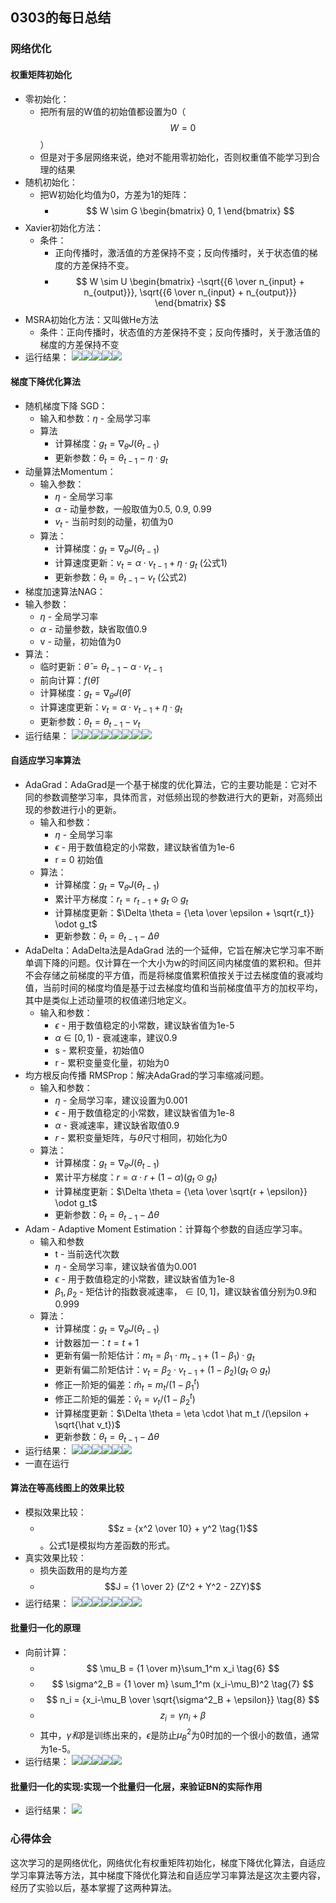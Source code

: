 ## 0303的每日总结
### 网络优化
#### 权重矩阵初始化
+ 零初始化：
    + 把所有层的W值的初始值都设置为0（$$ W = 0 $$）
    + 但是对于多层网络来说，绝对不能用零初始化，否则权重值不能学习到合理的结果
+ 随机初始化：
    +  把W初始化均值为0，方差为1的矩阵：
        +  $$ W \sim G \begin{bmatrix} 0, 1 \end{bmatrix} $$
+ Xavier初始化方法：
    +  条件：
       + 正向传播时，激活值的方差保持不变；反向传播时，关于状态值的梯度的方差保持不变。
       + $$ W \sim U \begin{bmatrix} -\sqrt{{6 \over n_{input} + n_{output}}}, \sqrt{{6 \over n_{input} + n_{output}}} \end{bmatrix} $$
+ MSRA初始化方法：又叫做He方法
    +  条件：正向传播时，状态值的方差保持不变；反向传播时，关于激活值的梯度的方差保持不变
+ 运行结果：
![](03031.jpg)![](03032.jpg)![](03033.jpg)![](03034.jpg)![](03035.jpg)
#### 梯度下降优化算法
+ 随机梯度下降 SGD：
    + 输入和参数：$\eta$ - 全局学习率
    + 算法
        + 计算梯度：$g_t = \nabla_\theta J(\theta_{t-1})$
        + 更新参数：$\theta_t = \theta_{t-1} - \eta \cdot g_t$
+ 动量算法Momentum：
    + 输入参数：
        + $\eta$ - 全局学习率
        + $\alpha$ - 动量参数，一般取值为0.5, 0.9, 0.99
        + $v_t$ - 当前时刻的动量，初值为0
    + 算法：
        + 计算梯度：$g_t = \nabla_\theta J(\theta_{t-1})$
        + 计算速度更新：$v_t = \alpha \cdot v_{t-1} + \eta \cdot g_t$ (公式1)
        + 更新参数：$\theta_t = \theta_{t-1} - v_t$ (公式2)
+ 梯度加速算法NAG：
+ 输入参数：
    + $\eta$ - 全局学习率
    + $\alpha$ - 动量参数，缺省取值0.9
    + v - 动量，初始值为0
+ 算法：
    + 临时更新：$\hat \theta = \theta_{t-1} - \alpha \cdot v_{t-1}$
    + 前向计算：$f(\hat \theta)$
    + 计算梯度：$g_t = \nabla_{\hat\theta} J(\hat \theta)$  
    + 计算速度更新：$v_t = \alpha \cdot v_{t-1} + \eta \cdot g_t$
    + 更新参数：$\theta_t = \theta_{t-1} - v_t$
+ 运行结果：
![](03036.jpg)![](03037.jpg)![](03038.jpg)![](03039.jpg)![](030310.jpg)![](030311.jpg)![](030312.jpg)![](030313.jpg)
#### 自适应学习率算法
+ AdaGrad：AdaGrad是一个基于梯度的优化算法，它的主要功能是：它对不同的参数调整学习率，具体而言，对低频出现的参数进行大的更新，对高频出现的参数进行小的更新。
    + 输入和参数：
        + $\eta$ - 全局学习率
        + $\epsilon$ - 用于数值稳定的小常数，建议缺省值为1e-6
        + r = 0 初始值
    + 算法：
        + 计算梯度：$g_t = \nabla_\theta J(\theta_{t-1})$
        + 累计平方梯度：$r_t = r_{t-1} + g_t \odot g_t$
        + 计算梯度更新：$\Delta \theta = {\eta \over \epsilon + \sqrt{r_t}} \odot g_t$
        + 更新参数：$\theta_t=\theta_{t-1} - \Delta \theta$
+ AdaDelta：AdaDelta法是AdaGrad 法的一个延伸，它旨在解决它学习率不断单调下降的问题。仅计算在一个大小为w的时间区间内梯度值的累积和。但并不会存储之前梯度的平方值，而是将梯度值累积值按关于过去梯度值的衰减均值，当前时间的梯度均值是基于过去梯度均值和当前梯度值平方的加权平均，其中是类似上述动量项的权值递归地定义。
    + 输入和参数：
        + $\epsilon$ - 用于数值稳定的小常数，建议缺省值为1e-5
        + $\alpha \in [0,1)$ - 衰减速率，建议0.9
        + s - 累积变量，初始值0
        + r - 累积变量变化量，初始为0
+ 均方根反向传播 RMSProp：解决AdaGrad的学习率缩减问题。
    + 输入和参数：
        + $\eta$ - 全局学习率，建议设置为0.001
        + $\epsilon$ - 用于数值稳定的小常数，建议缺省值为1e-8
        + $\alpha$ - 衰减速率，建议缺省取值0.9
        + $r$ - 累积变量矩阵，与$\theta$尺寸相同，初始化为0
    + 算法：
        + 计算梯度：$g_t = \nabla_\theta J(\theta_{t-1})$
        + 累计平方梯度：$r = \alpha \cdot r + (1-\alpha)(g_t \odot g_t)$
        + 计算梯度更新：$\Delta \theta = {\eta \over \sqrt{r + \epsilon}} \odot g_t$
        + 更新参数：$\theta_{t}=\theta_{t-1} - \Delta \theta$
+ Adam - Adaptive Moment Estimation：计算每个参数的自适应学习率。
    + 输入和参数
        + t - 当前迭代次数
        + $\eta$ - 全局学习率，建议缺省值为0.001
        + $\epsilon$ - 用于数值稳定的小常数，建议缺省值为1e-8
        + $\beta_1, \beta_2$ - 矩估计的指数衰减速率，$\in[0,1]$，建议缺省值分别为0.9和0.999
    + 算法：
        + 计算梯度：$g_t = \nabla_\theta J(\theta_{t-1})$
        + 计数器加一：$t=t+1$
        + 更新有偏一阶矩估计：$m_t = \beta_1 \cdot m_{t-1} + (1-\beta_1) \cdot g_t$
        + 更新有偏二阶矩估计：$v_t = \beta_2 \cdot v_{t-1} + (1-\beta_2)(g_t \odot g_t)$
        + 修正一阶矩的偏差：$\hat m_t = m_t / (1-\beta_1^t)$
        + 修正二阶矩的偏差：$\hat v_t = v_t / (1-\beta_2^t)$
        + 计算梯度更新：$\Delta \theta = \eta \cdot \hat m_t /(\epsilon + \sqrt{\hat v_t})$
        + 更新参数：$\theta_t=\theta_{t-1} - \Delta \theta$
+ 运行结果：
![](030314.jpg)![](030315.jpg)![](030316.jpg)![](030317.jpg)![](030318.jpg)![](030319.jpg)
+ 一直在运行
#### 算法在等高线图上的效果比较
+ 模拟效果比较：
    + $$z = {x^2 \over 10} + y^2 \tag{1}$$。公式1是模拟均方差函数的形式。
+ 真实效果比较：
    + 损失函数用的是均方差
    + $$J = {1 \over 2} (Z^2 + Y^2 - 2ZY)$$
+ 运行结果：
![](030320.jpg)![](030321.jpg)![](030322.jpg)![](030323.jpg)![](030324.jpg)![](030325.jpg)![](030326.jpg)
#### 批量归一化的原理
+ 向前计算：
    + $$ \mu_B = {1 \over m}\sum_1^m x_i \tag{6} $$
    + $$ \sigma^2_B = {1 \over m} \sum_1^m (x_i-\mu_B)^2 \tag{7} $$
    + $$ n_i = {x_i-\mu_B \over \sqrt{\sigma^2_B + \epsilon}} \tag{8} $$
    + $$ z_i = \gamma n_i + \beta \tag{9} $$
    + 其中，$\gamma 和 \beta$是训练出来的，$\epsilon$是防止$\mu_B^2$为0时加的一个很小的数值，通常为1e-5。
+ 运行结果：
![](030327.jpg)![](030328.jpg)![](030329.jpg)![](030330.jpg)![](030331.jpg)
#### 批量归一化的实现:实现一个批量归一化层，来验证BN的实际作用
+ 运行结果：
![](030332.jpg)
### 心得体会
这次学习的是网络优化，网络优化有权重矩阵初始化，梯度下降优化算法，自适应学习率算法等方法，其中梯度下降优化算法和自适应学习率算法是这次主要内容，经历了实验以后，基本掌握了这两种算法。